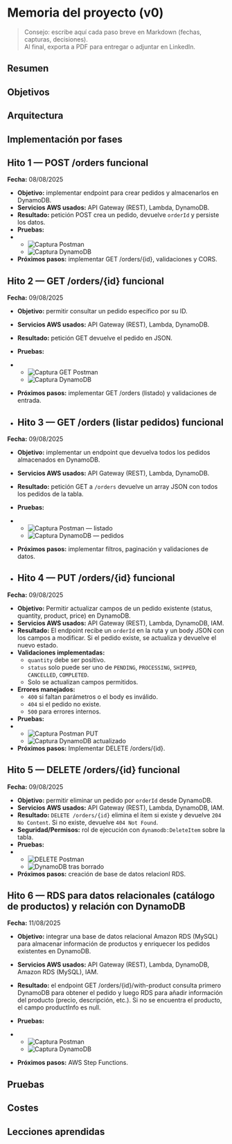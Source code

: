 # Memoria del proyecto (v0)

> Consejo: escribe aquí cada paso breve en Markdown (fechas, capturas, decisiones).  
> Al final, exporta a PDF para entregar o adjuntar en LinkedIn.

## Resumen
## Objetivos
## Arquitectura
## Implementación por fases

## Hito 1 — POST /orders funcional
**Fecha:** 08/08/2025

- **Objetivo:** implementar endpoint para crear pedidos y almacenarlos en DynamoDB.
- **Servicios AWS usados:** API Gateway (REST), Lambda, DynamoDB.
- **Resultado:** petición POST crea un pedido, devuelve `orderId` y persiste los datos.
- **Pruebas:**
- 
  - ![Captura Postman](images/hito1-postman.png)
  - ![Captura DynamoDB](images/hito1-dynamodb.png)
- **Próximos pasos:** implementar GET /orders/{id}, validaciones y CORS.

## Hito 2 — GET /orders/{id} funcional
**Fecha:** 09/08/2025

- **Objetivo:** permitir consultar un pedido específico por su ID.
- **Servicios AWS usados:** API Gateway (REST), Lambda, DynamoDB.
- **Resultado:** petición GET devuelve el pedido en JSON.
- **Pruebas:**
- 
  - ![Captura GET Postman](images/hito2-get-order.png)
  - ![Captura DynamoDB](images/hito2-dynamodb.png)
- **Próximos pasos:** implementar GET /orders (listado) y validaciones de entrada.

- ## Hito 3 — GET /orders (listar pedidos) funcional
**Fecha:** 09/08/2025

- **Objetivo:** implementar un endpoint que devuelva todos los pedidos almacenados en DynamoDB.
- **Servicios AWS usados:** API Gateway (REST), Lambda, DynamoDB.
- **Resultado:** petición GET a `/orders` devuelve un array JSON con todos los pedidos de la tabla.
- **Pruebas:**
- 
  - ![Captura Postman — listado](images/hito3-listorders-postman.png)
  - ![Captura DynamoDB — pedidos](images/hito3-listorders-dynamodb.png)
- **Próximos pasos:** implementar filtros, paginación y validaciones de datos.

- ## Hito 4 — PUT /orders/{id} funcional
**Fecha:** 09/08/2025

- **Objetivo:** Permitir actualizar campos de un pedido existente (status, quantity, product, price) en DynamoDB.
- **Servicios AWS usados:** API Gateway (REST), Lambda, DynamoDB, IAM.
- **Resultado:** El endpoint recibe un `orderId` en la ruta y un body JSON con los campos a modificar. Si el pedido existe, se actualiza y devuelve el nuevo estado. 
- **Validaciones implementadas:**
  - `quantity` debe ser positivo.
  - `status` solo puede ser uno de `PENDING`, `PROCESSING`, `SHIPPED`, `CANCELLED`, `COMPLETED`.
  - Solo se actualizan campos permitidos.
- **Errores manejados:**
  - `400` si faltan parámetros o el body es inválido.
  - `404` si el pedido no existe.
  - `500` para errores internos.
- **Pruebas:**
- 
  - ![Captura Postman PUT](images/hito4-put.png)
  - ![Captura DynamoDB actualizado](images/hito4-dynamodb.png)
- **Próximos pasos:** Implementar DELETE /orders/{id}.

## Hito 5 — DELETE /orders/{id} funcional
**Fecha:** 09/08/2025

- **Objetivo:** permitir eliminar un pedido por `orderId` desde DynamoDB.
- **Servicios AWS usados:** API Gateway (REST), Lambda, DynamoDB, IAM.
- **Resultado:** `DELETE /orders/{id}` elimina el ítem si existe y devuelve `204 No Content`. Si no existe, devuelve `404 Not Found`.
- **Seguridad/Permisos:** rol de ejecución con `dynamodb:DeleteItem` sobre la tabla.
- **Pruebas:**
- 
  - ![DELETE Postman](images/hito5-delete-postman.png)
  - ![DynamoDB tras borrado](images/hito5-delete-dynamodb.png)
- **Próximos pasos:** creación de base de datos relacionl RDS.


## Hito 6 — RDS para datos relacionales (catálogo de productos) y relación con DynamoDB
**Fecha:** 11/08/2025

- **Objetivo:** integrar una base de datos relacional Amazon RDS (MySQL) para almacenar información de productos y enriquecer los pedidos existentes en DynamoDB.

- **Servicios AWS usados:** API Gateway (REST), Lambda, DynamoDB, Amazon RDS (MySQL), IAM.

- **Resultado:** el endpoint GET /orders/{id}/with-product consulta primero DynamoDB para obtener el pedido y luego RDS para añadir información del producto (precio, descripción, etc.). Si no se encuentra el producto, el campo productInfo es null.

- **Pruebas:**
-
  - ![Captura Postman](images/hito6-get-postman.png)
  - ![Captura DynamoDB](images/hito6-get-rds.png)

- **Próximos pasos:** AWS Step Functions.


## Pruebas
## Costes
## Lecciones aprendidas

